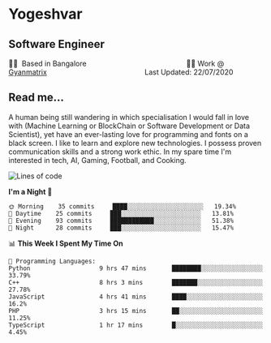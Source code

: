 # Yogeshvar

## Software Engineer

🏂🏻  Based in Bangalore                                          ​        👨‍💻 Work @ [Gyanmatrix](https://gyanmatrix.com)                                                 Last Updated: 22/07/2020


## Read me...

A human being still wandering in which specialisation I would fall in love with (Machine Learning or BlockChain or Software Development or Data Scientist), yet have an ever-lasting love for programming and fonts on a black screen. I like to learn and explore new technologies. I possess proven communication skills and a strong work ethic. In my spare time I'm interested in tech, AI, Gaming, Football, and Cooking.

<!--START_SECTION:waka-->
![Lines of code](https://img.shields.io/badge/From%20Hello%20World%20I%27ve%20Written-23.1%20million%20lines%20of%20code-blue)

**I'm a Night 🦉** 

```text
🌞 Morning    35 commits     ████░░░░░░░░░░░░░░░░░░░░░   19.34% 
🌆 Daytime    25 commits     ███░░░░░░░░░░░░░░░░░░░░░░   13.81% 
🌃 Evening    93 commits     ████████████░░░░░░░░░░░░░   51.38% 
🌙 Night      28 commits     ███░░░░░░░░░░░░░░░░░░░░░░   15.47%

```


📊 **This Week I Spent My Time On** 

```text
💬 Programming Languages: 
Python                   9 hrs 47 mins       ████████░░░░░░░░░░░░░░░░░   33.79% 
C++                      8 hrs 3 mins        ███████░░░░░░░░░░░░░░░░░░   27.78% 
JavaScript               4 hrs 41 mins       ████░░░░░░░░░░░░░░░░░░░░░   16.2% 
PHP                      3 hrs 15 mins       ██░░░░░░░░░░░░░░░░░░░░░░░   11.25% 
TypeScript               1 hr 17 mins        █░░░░░░░░░░░░░░░░░░░░░░░░   4.45%

```


<!--END_SECTION:waka-->

